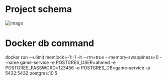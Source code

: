 # Project schema
![image](https://user-images.githubusercontent.com/56077375/111795450-8075b800-88c7-11eb-97ab-fa36b6b06229.png)
# Docker db command
docker run --ulimit memlock=-1:-1 -it --rm=true --memory-swappiness=0 --name game-service -e POSTGRES_USER=ahmed -e POSTGRES_PASSWORD=123456 -e POSTGRES_DB=game-service -p 5432:5432 postgres:10.5

